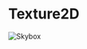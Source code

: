 ﻿# Texture2D
![Skybox](https://github.com/bitzhuwei/CSharpGL/blob/master/Demos/Texture2D/Texture2D.png?raw=true)
